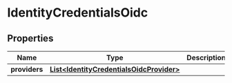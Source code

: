 

# IdentityCredentialsOidc


## Properties

Name | Type | Description | Notes
------------ | ------------- | ------------- | -------------
**providers** | [**List&lt;IdentityCredentialsOidcProvider&gt;**](IdentityCredentialsOidcProvider.md) |  |  [optional]



